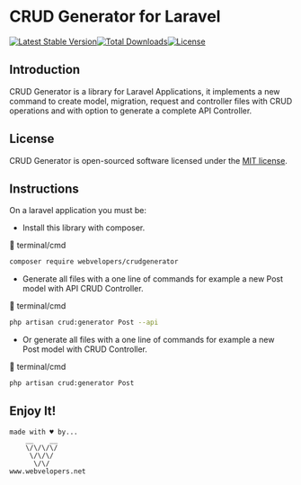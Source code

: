 # CRUD Generator for Laravel

[![Latest Stable Version](https://poser.pugx.org/webvelopers/crudgenerator/v)](//packagist.org/packages/webvelopers/crudgenerator)[![Total Downloads](https://poser.pugx.org/webvelopers/crudgenerator/downloads)](//packagist.org/packages/webvelopers/crudgenerator)[![License](https://poser.pugx.org/webvelopers/crudgenerator/license)](//packagist.org/packages/webvelopers/crudgenerator)

## Introduction

CRUD Generator is a library for Laravel Applications, it implements a new command to create model, migration, request and controller files with CRUD operations and with option to generate a complete API Controller.

## License

CRUD Generator is open-sourced software licensed under the [MIT license](LICENSE.md).

## Instructions

On a laravel application you must be:

- Install this library with composer.

🔳 terminal/cmd

```bash
composer require webvelopers/crudgenerator
```

- Generate all files with a one line of commands for example a new Post model with API CRUD Controller.

🔳 terminal/cmd

```bash
php artisan crud:generator Post --api
```

- Or generate all files with a one line of commands for example a new Post model with CRUD Controller.

🔳 terminal/cmd

```bash
php artisan crud:generator Post
```

## Enjoy It!

```
made with ♥ by...
    __    __
    \/\/\/\/
     \/\/\/
      \/\/
www.webvelopers.net
```

